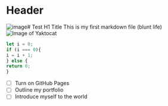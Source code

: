 # Header
![image](https://github.com/user-attachments/assets/335c8615-0a2c-462b-9392-9dfbbb38c40e)# Test H1 Title
This is my first markdown file (blunt life)
![Image of Yaktocat](https://octodex.github.com/images/yaktocat.png)

```Javascript
let i = 0;
if (i === 0){
i = i + 1;
} else {
return 0;
}
```
- [ ] Turn on GitHub Pages
- [ ] Outline my portfolio
- [ ] Introduce myself to the world
